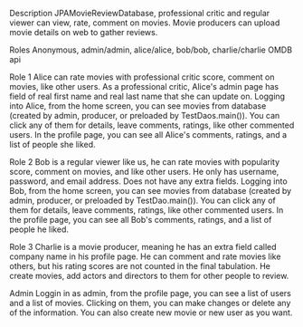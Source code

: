 Description
JPAMovieReviewDatabase, professional critic and regular viewer can view, rate, comment on movies. Movie producers can upload movie details on web to gather reviews.

Roles
Anonymous, admin/admin, alice/alice, bob/bob, charlie/charlie OMDB api

Role 1
Alice can rate movies with professional critic score, comment on movies, like other users. As a professional critic, Alice's admin page has field of real first name and real last name that she can update on.  Logging into Alice, from the home screen, you can see movies from database (created by admin, producer, or preloaded by TestDaos.main()). You can click any of them for details, leave comments, ratings, like other commented users.  In the profile page, you can see all Alice's comments, ratings, and a list of people she liked.

Role 2
Bob is a regular viewer like us, he can rate movies with popularity score, comment on movies, and like other users.  He only has username, password, and email address. Does not have any extra fields. Logging into Bob, from the home screen, you can see movies from database (created by admin, producer, or preloaded by TestDao.main()). You can click any of them for details, leave comments, ratings, like other commented users.  In the profile page, you can see all Bob's comments, ratings, and a list of people he liked.

Role 3 
Charlie is a movie producer, meaning he has an extra field called company name in his profile page.  He can comment and rate movies like others, but his rating scores are not counted in the final tabulation. He create movies, add actors and directors to them for other people to review.

Admin
Loggin in as admin, from the profile page, you can see a list of users and a list of movies. Clicking on them, you can make changes or delete any of the information. You can also create new movie or new user as you want. 
